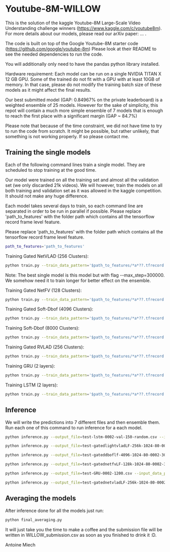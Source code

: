 # Youtube-8M-WILLOW
This is the solution of the kaggle Youtube-8M Large-Scale Video Understanding challenge winners (https://www.kaggle.com/c/youtube8m).
For more details about our models,  please read our arXiv paper: ... .

The code is built on top of the Google Youtube-8M starter code (https://github.com/google/youtube-8m)
Please look at their README to see the needed dependencies to run the code.

You will additionally only need to have the pandas python library installed.

Hardware requirement: Each model can be run on a single NVIDIA TITAN X 12 GB GPU. Some of the trained
do not fit with a GPU with at least 10GB of memory. In that case, please do not modify the training batch size 
of these models as it might affect the final results.

Our best submitted model (GAP: 0.84967% on the private leaderboard) is a weighted ensemble of 25 models.
However for the sake of simplicity, this repot will contain a much more simple ensemble of 
7 models that is enough to reach the first place with a significant margin (GAP ~ 84.7%)

Please note that because of the time constraint, we did not have time to try to run the code from scratch.
It might be possible, but rather unlikely, that something is not working properly. If so please contact me.

## Training the single models

Each of the following command lines train a single model. They are scheduled to stop training at the good time.

Our model were trained on all the training set and almost all the validation set (we only discarded 21k videos). We will however, train the models on all both training and validation set as it was allowed in the kaggle competition. It should not make any huge difference.

Each model takes several days to train, so each command line are separated in order to be run in parallel if possible. 
Please replace 'path_to_features' with the folder path which contains all the tensorflow record frame level feature.

Please replace 'path_to_features' with the folder path which contains all the tensorflow record frame level feature.
```sh
path_to_features='path_to_features'
```

Training Gated NetVLAD (256 Clusters):

```sh
python train.py --train_data_pattern='$path_to_features/*a*??.tfrecord' --model=NetVLADModelLF --train_dir=gatednetvladLF-256k-1024-80-0002-300iter-norelu-basic-gatedmoe --frame_features=True --feature_names="rgb,audio" --feature_sizes="1024,128" --batch_size=80 --base_learning_rate=0.0002 --netvlad_cluster_size=256 --netvlad_hidden_size=1024 --moe_l2=1e-6 --iterations=300 --learning_rate_decay=0.8 --netvlad_relu=False --gating=True --moe_prob_gating=True --max_step=700000
```

Note: The best single model is this model but with flag --max_step=300000. We somehow need it to train longer for better effect on the ensemble.

Training Gated NetFV (128 Clusters):


```sh
python train.py --train_data_pattern='$path_to_features/*a*??.tfrecord' --model=NetFVModelLF --train_dir=gatednetfvLF-128k-1024-80-0002-300iter-norelu-basic-gatedmoe --frame_features=True --feature_names="rgb,audio" --feature_sizes="1024,128" --batch_size=80 --base_learning_rate=0.0002 --fv_cluster_size=128 --fv_hidden_size=1024 --moe_l2=1e-6 --iterations=300 --learning_rate_decay=0.8 --fv_relu=False --gating=True --moe_prob_gating=True --fv_couple_weights=False --max_step=600000
```

Training Gated Soft-Dbof (4096 Clusters):

```sh
python train.py --train_data_pattern='$path_to_features/*a*??.tfrecord' --model=GatedDbofModelLF --train_dir=gateddboflf-4096-1024-80-0002-300iter --frame_features=True --feature_names="rgb,audio" --feature_sizes="1024,128" --batch_size=80 --base_learning_rate=0.0002 --dbof_cluster_size=4096 --dbof_hidden_size=1024 --moe_l2=1e-6 --iterations=300 --dbof_relu=False --max_step=1000000
```

Training Soft-Dbof (8000 Clusters):

```sh
python train.py --train_data_pattern='$path_to_features/*a*??.tfrecord' --model=SoftDbofModelLF --train_dir=softdboflf-8000-1024-80-0002-300iter --frame_features=True --feature_names="rgb,audio" --feature_sizes="1024,128" --batch_size=80 --base_learning_rate=0.0002 --dbof_cluster_size=8000 --dbof_hidden_size=1024 --iterations=300 --dbof_relu=False --max_step=800000
```

Training Gated RVLAD (256 Clusters):

```sh
python train.py --train_data_pattern='$path_to_features/*a*??.tfrecord' --model=NetVLADModelLF --train_dir=gatedlightvladLF-256k-1024-80-0002-300iter-norelu-basic-gatedmoe --frame_features=True --feature_names="rgb,audio" --feature_sizes="1024,128" --batch_size=80 --base_learning_rate=0.0002 --netvlad_cluster_size=256 --netvlad_hidden_size=1024 --moe_l2=1e-6 --iterations=300 --learning_rate_decay=0.8 --netvlad_relu=False --gating=True --moe_prob_gating=True --lightvlad=True --max_step=600000
```

Training GRU (2 layers):

```sh
python train.py --train_data_pattern='$path_to_features/*a*??.tfrecord' --model=GruModel --train_dir=GRU-0002-1200 --frame_features=True --feature_names="rgb,audio" --feature_sizes="1024,128" --batch_size=128 --base_learning_rate=0.0002 --gru_cells=1200 --learning_rate_decay=0.9 --moe_l2=1e-6 --max_step=300000
```

Training LSTM (2 layers):

```sh
python train.py --train_data_pattern='$path_to_features/*a*??.tfrecord' --model=LstmModel --train_dir=lstm-0002-val-150-random-2 --frame_features=True --feature_names="rgb,audio" --feature_sizes="1024,128" --batch_size=128 --base_learning_rate=0.0002 --iterations=150 --lstm_random_sequence=True --max_step=400000
```


## Inference

We will write the predictions into 7 different files and then ensemble them.
Run each one of this command to run inference for a each model.

```sh
python inference.py --output_file=test-lstm-0002-val-150-random.csv --input_data_pattern='$path_to_features/test*.tfrecord' --model=LstmModel --train_dir=lstm-0002-val-150-random --frame_features=True --feature_names="rgb,audio" --feature_sizes="1024,128" --batch_size=1024 --base_learning_rate=0.0002 --iterations=150 --lstm_random_sequence=True --run_once=True --top_k=50

python inference.py --output_file=test-gatedlightvladLF-256k-1024-80-0002-300iter-norelu-basic-gatedmoe.csv --input_data_pattern='$path_to_features/test*.tfrecord' --model=NetVLADModelLF --train_dir=gatedlightvladLF-256k-1024-80-0002-300iter-norelu-basic-gatedmoe --frame_features=True --feature_names="rgb,audio" --feature_sizes="1024,128" --batch_size=1024 --base_learning_rate=0.0002 --netvlad_cluster_size=256 --netvlad_hidden_size=1024 --moe_l2=1e-6 --iterations=300 --learning_rate_decay=0.8 --netvlad_relu=False --gating=True --moe_prob_gating=True --lightvlad=True --run_once=True  --top_k=50 

python inference.py --output_file=test-gateddboflf-4096-1024-80-0002-300iter-gatedmoe.csv --input_data_pattern='$path_to_features/test*.tfrecord' --model=GatedDbofModelLF --train_dir=gateddboflf-4096-1024-80-0002-300iter-gatedmoe --frame_features=True --feature_names="rgb,audio" --feature_sizes="1024,128" --batch_size=512 --base_learning_rate=0.0002 --dbof_cluster_size=4096 --dbof_hidden_size=1024 --moe_l2=1e-6 --iterations=300 --dbof_relu=False --moe_prob_gating=True --run_once=True --top_k=50

python inference.py --output_file=test-gatednetfvLF-128k-1024-80-0002-300iter-norelu-basic-gatedmoe.csv --input_data_pattern='$path_to_features/test*.tfrecord' --model=NetFVModelLF --train_dir=gatednetfvLF-128k-1024-80-0002-300iter-norelu-basic-gatedmoe --frame_features=True --feature_names="rgb,audio" --feature_sizes="1024,128" --batch_size=1024 --base_learning_rate=0.0002 --fv_cluster_size=128 --fv_hidden_size=1024 --moe_l2=1e-6 --iterations=300 --learning_rate_decay=0.8 --fv_relu=False --gating=True --moe_prob_gating=True --fv_couple_weights=False --top_k=50

python inference.py --output_file=test-GRU-0002-1200.csv --input_data_pattern='$path_to_features/test*.tfrecord' --model=GruModel --train_dir=GRU-0002-1200 --frame_features=True --feature_names="rgb,audio" --feature_sizes="1024,128" --batch_size=1024 --base_learning_rate=0.0002 --gru_cells=1200 --learning_rate_decay=0.9 --moe_l2=1e-6 --run_once=True --top_k=50

python inference.py --output_file=test-gatednetvladLF-256k-1024-80-0002-300iter-norelu-basic-gatedmoe.csv --input_data_pattern='$path_to_features/test*.tfrecord' --model=NetVLADModelLF --train_dir=gatednetvladLF-256k-1024-80-0002-300iter-norelu-basic-gatedmoe --frame_features=True --feature_names="rgb,audio" --feature_sizes="1024,128" --batch_size=1024 --base_learning_rate=0.0002 --netvlad_cluster_size=256 --netvlad_hidden_size=1024 --moe_l2=1e-6 --iterations=300 --learning_rate_decay=0.8 --netvlad_relu=False --gating=True --moe_prob_gating=True --run_once=True  --top_k=50
```

## Averaging the models

After inference done for all the models just run:


```sh
python final_averaging.py
```

It will just take you the time to make a coffee and the submission file will be written in WILLOW_submission.csv 
as soon as you finished to drink it :D.

Antoine Miech
